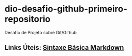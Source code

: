 # dio-desafio-github-primeiro-repositorio
Desafio de Projeto sobre Git/Github

## Links Úteis: [Sintaxe Básica Markdown](markdownguide.org/basic-syntax)
